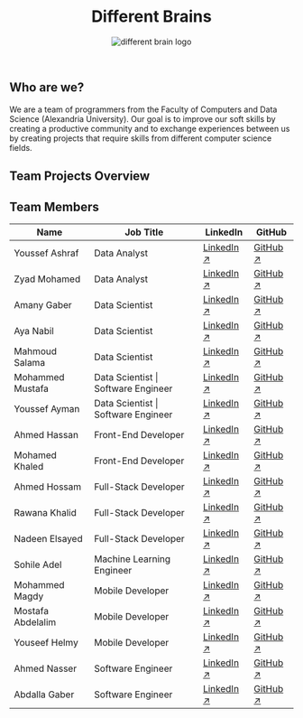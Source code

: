 <h1 align=center> Different Brains </h1>
<p align=center>
  <img src="https://t3.ftcdn.net/jpg/05/67/02/72/360_F_567027240_Fco1MRQ0LtPGtjwWyQ6QkhhxjIaEZigN.jpg" alt="different brain logo">
</p><br>

## Who are we?
We are a team of programmers from the Faculty of Computers and Data Science (Alexandria University). 
Our goal is to improve our soft skills by creating a productive community and to exchange experiences 
between us by creating projects that require skills from different computer science fields.

## Team Projects Overview

## Team Members
| Name              | Job Title                  | LinkedIn                                                     | GitHub                                          |
|-------------------|----------------------------|--------------------------------------------------------------|-------------------------------------------------|
| Youssef Ashraf    | Data Analyst               | [LinkedIn ↗](https://www.linkedin.com/in/youssef-ashraf-049881229) | [GitHub ↗](https://github.com/YoussefAsh7)        |
| Zyad Mohamed      | Data Analyst               | [LinkedIn ↗](https://www.linkedin.com/in/zyadmohamed007)         | [GitHub ↗](https://github.com/zyad246)             |
| Amany Gaber         | Data Scientist             | [LinkedIn ↗](https://www.linkedin.com/in/amany-gaber-b368a1220/)     | [GitHub ↗](https://github.com/1AyaNabil1)         |
| Aya Nabil         | Data Scientist             | [LinkedIn ↗](https://www.linkedin.com/in/aya-nabil-202781247)     | [GitHub ↗](https://github.com/1AyaNabil1)         |
| Mahmoud Salama    | Data Scientist             | [LinkedIn ↗](https://www.linkedin.com/in/mahmoud-salama-5a0525227) | [GitHub ↗](https://github.com/MahmoudSalama7?tab=repositories) |
| Mohammed Mustafa   | Data Scientist \| Software Engineer | [LinkedIn ↗](https://www.linkedin.com/in/mohammedmustafa112025/) | [GitHub ↗](https://github.com/mohammed112025)     |
| Youssef Ayman     | Data Scientist \| Software Engineer | [LinkedIn ↗](https://www.linkedin.com/in/yousef-ayman/)         | [GitHub ↗](https://github.com/yousefayman2003)    |
| Ahmed Hassan      | Front-End Developer        | [LinkedIn ↗](https://www.linkedin.com/in/ahmed-abo-zaid-ab008217b) | [GitHub ↗](https://github.com/AhmedAbozaid9)      |
| Mohamed Khaled    | Front-End Developer        | [LinkedIn ↗](https://www.linkedin.com/in/bukhaled2002)           | [GitHub ↗](https://github.com/bukhaled2002)       |
| Ahmed Hossam      | Full-Stack Developer       | [LinkedIn ↗](https://www.linkedin.com/in/ahmed-hossam-19a303239) | [GitHub ↗](https://github.com/ahmedhoss22)        |
| Rawana Khalid       | Full-Stack Developer              | [LinkedIn ↗](https://www.linkedin.com/in/rawana-khalid-43375324a/)     | [GitHub ↗](https://github.com/rawanakhalid64)    |
| Nadeen Elsayed   | Full-Stack Developer       | [LinkedIn ↗](https://www.linkedin.com/in/nadeen-elsayed-6b3052283) | [GitHub ↗](https://github.com/nadeen-elsayed)    |
| Sohile Adel         | Machine Learning Engineer         | [LinkedIn ↗](https://www.linkedin.com/in/sohile-adel-87376a241/)        | [GitHub ↗](https://github.com/SohileAdel)|
| Mohammed Magdy    | Mobile Developer           | [LinkedIn ↗](https://www.linkedin.com/in/mohamed-magdy-02a26521b) | [GitHub ↗](https://github.com/MOHAMEDMEDOHEMEDA) |
| Mostafa Abdelalim   | Mobile Developer                | [LinkedIn ↗](https://www.linkedin.com/in/mostafa-abd-elalim-819367253)  | [GitHub ↗](https://github.com/MOSTAFA-0-1)|
| Youseef Helmy       | Mobile Developer                | [LinkedIn ↗](https://www.linkedin.com/in/yossef-helmy-806309230)  | [GitHub ↗](https://github.com/yossef122)|
| Ahmed Nasser      | Software Engineer          | [LinkedIn ↗](https://www.linkedin.com/in/ahmed-naser-16047a222/) | [GitHub ↗](https://github.com/ahmednasser111)     |
| Abdalla Gaber     | Software Engineer          | [LinkedIn ↗](https://www.linkedin.com/in/abdallagaber)       | [GitHub ↗](https://github.com/abdallagaber)       |
